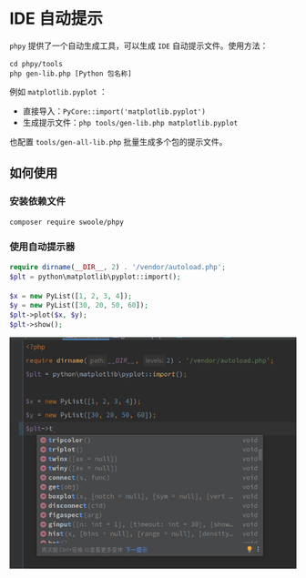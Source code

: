 # IDE 自动提示

`phpy` 提供了一个自动生成工具，可以生成 `IDE` 自动提示文件。使用方法：

```shell
cd phpy/tools
php gen-lib.php [Python 包名称]
```

例如 `matplotlib.pyplot` ：
- 直接导入：`PyCore::import('matplotlib.pyplot')`
- 生成提示文件：`php tools/gen-lib.php matplotlib.pyplot`

也配置 `tools/gen-all-lib.php` 批量生成多个包的提示文件。


## 如何使用

### 安装依赖文件

```shell
composer require swoole/phpy
```

### 使用自动提示器

```php
require dirname(__DIR__, 2) . '/vendor/autoload.php';
$plt = python\matplotlib\pyplot::import();

$x = new PyList([1, 2, 3, 4]);
$y = new PyList([30, 20, 50, 60]);
$plt->plot($x, $y);
$plt->show();
```

![IDE 自动完成](../../images/autocomplete.png)
